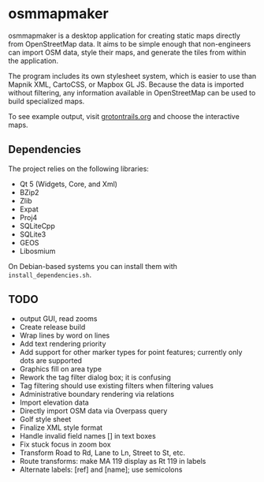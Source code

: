 # osmmapmaker

osmmapmaker is a desktop application for creating static maps directly from OpenStreetMap data. It aims to be simple enough that non-engineers can import OSM data, style their maps, and generate the tiles from within the application.

The program includes its own stylesheet system, which is easier to use than Mapnik XML, CartoCSS, or Mapbox GL JS. Because the data is imported without filtering, any information available in OpenStreetMap can be used to build specialized maps.

To see example output, visit [grotontrails.org](http://www.grotontrails.org) and choose the interactive maps.

## Dependencies

The project relies on the following libraries:

- Qt 5 (Widgets, Core, and Xml)
- BZip2
- Zlib
- Expat
- Proj4
- SQLiteCpp
- SQLite3
- GEOS
- Libosmium

On Debian-based systems you can install them with `install_dependencies.sh`.

## TODO

- output GUI, read zooms
- Create release build
- Wrap lines by word on lines
- Add text rendering priority
- Add support for other marker types for point features; currently only dots are supported
- Graphics fill on area type
- Rework the tag filter dialog box; it is confusing
- Tag filtering should use existing filters when filtering values
- Administrative boundary rendering via relations
- Import elevation data
- Directly import OSM data via Overpass query
- Golf style sheet
- Finalize XML style format
- Handle invalid field names [] in text boxes
- Fix stuck focus in zoom box
- Transform Road to Rd, Lane to Ln, Street to St, etc.
- Route transforms: make MA 119 display as Rt 119 in labels
- Alternate labels: [ref] and [name]; use semicolons
